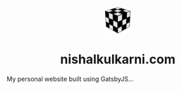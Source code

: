 <p align="center">
  <a href="https://www.gatsbyjs.com">
    <img alt="SiteIcon" src="src/images/icon.png" width="60" />
  </a>
</p>
<h1 align="center">
  nishalkulkarni.com
</h1>

My personal website built using GatsbyJS...